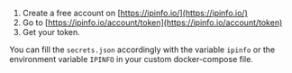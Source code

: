 1. Create a free account on [https://ipinfo.io/](https://ipinfo.io/)
2. Go to [https://ipinfo.io/account/token](https://ipinfo.io/account/token)
3. Get your token.

You can fill the `secrets.json` accordingly with the variable `ipinfo` or the environment variable `IPINFO` in your custom docker-compose file.